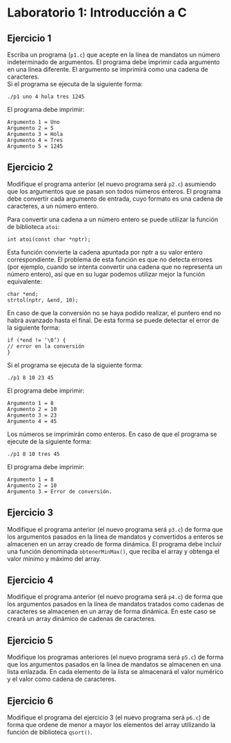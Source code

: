 # Laboratorio 1: Introducción a C

## Ejercicio 1
Escriba un programa (`p1.c`) que acepte en la línea de mandatos un número indeterminado de argumentos. El programa debe imprimir cada argumento en una línea diferente. El argumento se imprimirá como una cadena de caracteres.  
Si el programa se ejecuta de la siguiente forma:
```
./p1 uno 4 hola tres 1245
```
El programa debe imprimir:
```
Argumento 1 = Uno
Argumento 2 = 5
Argumento 3 = Hola
Argumento 4 = Tres
Argumento 5 = 1245
```

## Ejercicio 2
Modifique el programa anterior (el nuevo programa será `p2.c`) asumiendo que los argumentos que se pasan son todos números enteros. El programa debe convertir cada argumento de entrada, cuyo formato es una cadena de caracteres, a un número entero.  

Para convertir una cadena a un número entero se puede utilizar la función de biblioteca `atoi`:
```
int atoi(const char *nptr);
```
Esta función convierte la cadena apuntada por nptr a su valor entero correspondiente. El problema de esta función es que no detecta errores (por ejemplo, cuando se intenta convertir una cadena que no representa un número entero), así que en su lugar podemos utilizar mejor la función equivalente:
```
char *end;
strtol(nptr, &end, 10);
```

En caso de que la conversión no se haya podido realizar, el puntero end no habrá avanzado hasta el final. De esta forma se puede detectar el error de la siguiente forma:
```
if (*end != ‘\0’) {
// error en la conversión
}
```
Si el programa se ejecuta de la siguiente forma:
```
./p1 8 10 23 45
```
El programa debe imprimir:
```
Argumento 1 = 8
Argumento 2 = 10
Argumento 3 = 23
Argumento 4 = 45
```
Los números se imprimirán como enteros. En caso de que el programa se ejecute de la siguiente forma:
```
./p1 8 10 tres 45
```
El programa debe imprimir:
```
Argumento 1 = 8
Argumento 2 = 10
Argumento 3 = Error de conversión.
```

## Ejercicio 3
Modifique el programa anterior (el nuevo programa será `p3.c`) de forma que los argumentos pasados en la línea de mandatos y convertidos a enteros se almacenen en un array creado de forma dinámica. El programa debe incluir una función denominada `obtenerMinMax()`, que reciba el array y obtenga el valor mínimo y máximo del array.  

## Ejercicio 4
Modifique el programa anterior (el nuevo programa será `p4.c`) de forma que los argumentos pasados en la línea de mandatos tratados como cadenas de caracteres se almacenen en un array de forma dinámica. En este caso se creará un array dinámico de cadenas de caracteres.

## Ejercicio 5
Modifique los programas anteriores (el nuevo programa será `p5.c`) de forma que los argumentos pasados en la línea de mandatos se almacenen en una lista enlazada. En cada elemento de la lista se almacenará el valor numérico y el valor como cadena de caracteres.

## Ejercicio 6
Modifique el programa del ejercicio 3 (el nuevo programa será `p6.c`) de forma que ordene de
menor a mayor los elementos del array utilizando la función de biblioteca `qsort()`.